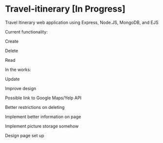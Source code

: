 # Travel-itinerary [In Progress]

Travel Itinerary web application using Express, Node.JS, MongoDB, and EJS

Current functionality: 

Create

Delete

Read

In the works:

Update

Improve design

Possible link to Google Maps/Yelp API

Better restrictions on deleting

Implement better information on page

Implement picture storage somehow

Design page set up
